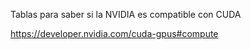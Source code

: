 Tablas para saber si la NVIDIA es compatible con CUDA

https://developer.nvidia.com/cuda-gpus#compute
